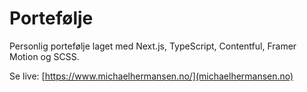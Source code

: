 # Portefølje

Personlig portefølje laget med Next.js, TypeScript, Contentful, Framer Motion og SCSS.

Se live: [https://www.michaelhermansen.no/](michaelhermansen.no)
